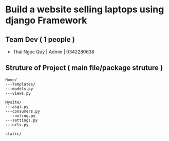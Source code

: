 # Build a website selling laptops using django Framework

## Team Dev ( 1 people )

- Thái Ngọc Quý | Admin | 0342280638

## Struture of Project  ( main file/package struture ) 

```
Home/
---Templates/
---models.py
---views.py

Mysite/
---asgi.py
---consumers.py
---routing.py
---settings.py
---urls.py

static/
```

